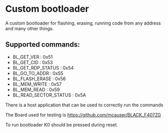 # Custom bootloader
A custom bootloader for flashing, erasing, running code from any address and many other things.

## Supported commands:
- BL_GET_VER : 0x51
- BL_GET_CID : 0x53
- BL_GET_RDP_STATUS : 0x54
- BL_GO_TO_ADDR : 0x55
- BL_FLASH_ERASE : 0x56
- BL_MEM_WRITE : 0x57
- BL_MEM_READ : 0x59
- BL_READ_SECTOR_STATUS : 0x5A

There is a host application that can be used to correctly run the commands

The Board used for testing is https://github.com/mcauser/BLACK_F407ZG

To run bootloader K0 should be pressed during reset.